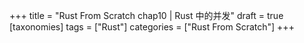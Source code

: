 +++
title = "Rust From Scratch chap10 | Rust 中的并发"
draft = true
[taxonomies]
tags = ["Rust"]
categories = ["Rust From Scratch"]
+++
